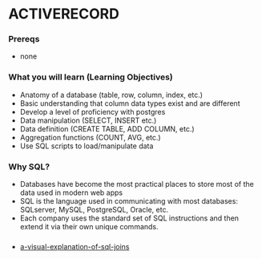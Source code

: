 # ACTIVERECORD

### Prereqs
- none

### What you will learn (Learning Objectives)
- Anatomy of a database (table, row, column, index, etc.)
- Basic understanding that column data types exist and are different
- Develop a level of proficiency with postgres
- Data manipulation (SELECT, INSERT etc.)
- Data definition (CREATE TABLE, ADD COLUMN, etc.)
- Aggregation functions (COUNT, AVG, etc.)
- Use SQL scripts to load/manipulate data


### Why SQL?

- Databases have become the most practical places to store most of the data used in modern web apps
- SQL is the language used in communicating with most databases: SQLserver, MySQL, PostgreSQL, Oracle, etc.
- Each company uses the standard set of SQL instructions and then extend it via their own unique commands.


###
- [a-visual-explanation-of-sql-joins](https://blog.codinghorror.com/a-visual-explanation-of-sql-joins/)
